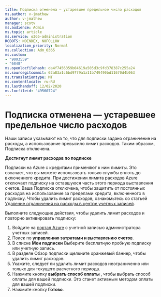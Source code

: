 ```yaml
---
title: Подписка отменена — устаревшее предельное число расходов
ms.author: v-jmathew
author: v-jmathew
manager: scotv
ms.audience: Admin
ms.topic: article
ms.service: o365-administration
ROBOTS: NOINDEX, NOFOLLOW
localization_priority: Normal
ms.collection: Adm_O365
ms.custom:
- "9003559"
- "6848"
ms.openlocfilehash: da4f7456359b04619a505d3c9fd378387c255a24
ms.sourcegitcommit: 62a83a1c6bd9779a1a11b749490bd11670d4b063
ms.translationtype: MT
ms.contentlocale: ru-RU
ms.lasthandoff: 12/02/2020
ms.locfileid: "49560724"
---
```

# <a name="subscription-cancelled---legacy---spending-limit"></a>Подписка отменена — устаревшее предельное число расходов

Наши записи указывают на то, что для подписки задано ограничение на расходы, а использование превысило лимит расходов. Таким образом, Подписка отключена.

**Достигнут лимит расходов по подписке**

Подписки на Azure с кредитами применяют к ним лимиты. Это означает, что вы можете использовать только службы вплоть до включенного кредита. При достижении лимита расходов Azure отключает подписку на оставшуюся часть этого периода выставления счетов. Ваша Подписка отключена, чтобы защитить от постоянных расходов на использование за пределами кредита, включенного в подписку. Чтобы удалить лимит расходов, ознакомьтесь со статьей [Удаление ограничения на расходы в центре учетных записей](https://docs.microsoft.com/azure/cost-management-billing/manage/spending-limit#remove).

Выполните следующие действия, чтобы удалить лимит расходов и повторно активировать подписку:

1. Войдите на [портал Azure](https://portal.azure.com/) с учетной записью администратора учетных записей.
2. Поиск по **управлению затратами и выставлению счетов**.
3. В списке **Мои подписки** Выберите бесплатную пробную подписку или учетную запись.
4. В разделе Обзор подписки щелкните оранжевый баннер, чтобы удалить лимит расходов.
5. Укажите, следует ли удалить лимит расходов неограниченно или только для текущего расчетного периода.
6. Нажмите кнопку **выбрать способ оплаты** , чтобы выбрать способ оплаты для вашей подписки. Это станет активным методом оплаты для вашей подписки.
7. Нажмите кнопку **Готово**.
